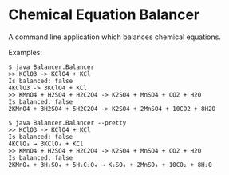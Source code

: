 # Chemical Equation Balancer
A command line application which balances chemical equations.

Examples:
```
$ java Balancer.Balancer
>> KClO3 -> KClO4 + KCl
Is balanced: false
4KClO3 -> 3KClO4 + KCl
>> KMnO4 + H2SO4 + H2C2O4 -> K2SO4 + MnSO4 + CO2 + H2O
Is balanced: false
2KMnO4 + 3H2SO4 + 5H2C2O4 -> K2SO4 + 2MnSO4 + 10CO2 + 8H2O

$ java Balancer.Balancer --pretty
>> KClO3 -> KClO4 + KCl
Is balanced: false
4KClO₃ → 3KClO₄ + KCl
>> KMnO4 + H2SO4 + H2C2O4 -> K2SO4 + MnSO4 + CO2 + H2O
Is balanced: false
2KMnO₄ + 3H₂SO₄ + 5H₂C₂O₄ → K₂SO₄ + 2MnSO₄ + 10CO₂ + 8H₂O
```